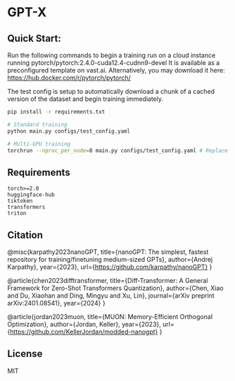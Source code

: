 # GPT-X

## Quick Start:

Run the following commands to begin a training run on a cloud instance running pytorch/pytorch:2.4.0-cuda12.4-cudnn9-devel 
It is available as a preconfigured template on vast.ai. Alternatively, you may download it here: https://hub.docker.com/r/pytorch/pytorch/

The test config is setup to automatically download a chunk of a cached version of the dataset and begin training immediately.
```bash
pip install -r requirements.txt

# Standard training
python main.py configs/test_config.yaml

# Multi-GPU training
torchrun --nproc_per_node=8 main.py configs/test_config.yaml # Replace 8 with the number of GPUs available


```

## Requirements

```
torch>=2.0
huggingface-hub
tiktoken
transformers
triton
```

## Citation

@misc{karpathy2023nanoGPT,
  title={nanoGPT: The simplest, fastest repository for training/finetuning medium-sized GPTs},
  author={Andrej Karpathy},
  year={2023},
  url={https://github.com/karpathy/nanoGPT}
}

@article{chen2023difftransformer,
  title={Diff-Transformer: A General Framework for Zero-Shot Transformers Quantization},
  author={Chen, Xiao and Du, Xiaohan and Ding, Mingyu and Xu, Lin},
  journal={arXiv preprint arXiv:2401.08541},
  year={2024}
}

@article{jordan2023muon,
  title={MUON: Memory-Efficient Orthogonal Optimization},
  author={Jordan, Keller},
  year={2023},
  url={https://github.com/KellerJordan/modded-nanogpt}
}

## License

MIT